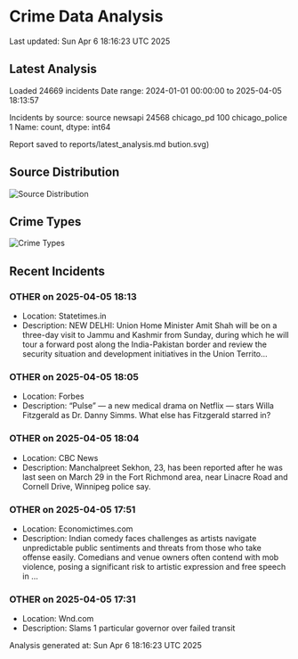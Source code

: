 # Crime Data Analysis
Last updated: Sun Apr  6 18:16:23 UTC 2025

## Latest Analysis

Loaded 24669 incidents
Date range: 2024-01-01 00:00:00 to 2025-04-05 18:13:57

Incidents by source:
source
newsapi           24568
chicago_pd          100
chicago_police        1
Name: count, dtype: int64

Report saved to reports/latest_analysis.md
bution.svg)

## Source Distribution
![Source Distribution](images/source_distribution.svg)

## Crime Types
![Crime Types](images/crime_types.svg)

## Recent Incidents

### OTHER on 2025-04-05 18:13
- Location: Statetimes.in
- Description: NEW DELHI: Union Home Minister Amit Shah will be on a three-day visit to Jammu and Kashmir from Sunday, during which he will tour a forward post along the India-Pakistan border and review the security situation and development initiatives in the Union Territo…


### OTHER on 2025-04-05 18:05
- Location: Forbes
- Description: “Pulse” — a new medical drama on Netflix — stars Willa Fitzgerald as Dr. Danny Simms. What else has Fitzgerald starred in?


### OTHER on 2025-04-05 18:04
- Location: CBC News
- Description: Manchalpreet Sekhon, 23, has been reported after he was last seen on March 29 in the Fort Richmond area, near Linacre Road and Cornell Drive, Winnipeg police say.


### OTHER on 2025-04-05 17:51
- Location: Economictimes.com
- Description: Indian comedy faces challenges as artists navigate unpredictable public sentiments and threats from those who take offense easily. Comedians and venue owners often contend with mob violence, posing a significant risk to artistic expression and free speech in …


### OTHER on 2025-04-05 17:31
- Location: Wnd.com
- Description: Slams 1 particular governor over failed transit

Analysis generated at: Sun Apr  6 18:16:23 UTC 2025
